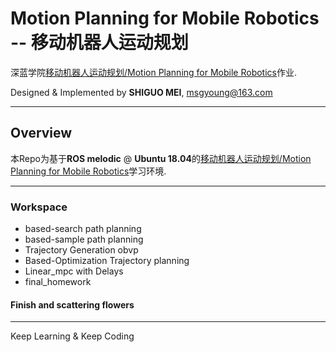 # Motion Planning for Mobile Robotics -- 移动机器人运动规划

深蓝学院[移动机器人运动规划/Motion Planning for Mobile Robotics](https://www.shenlanxueyuan.com/course/398)作业.

Designed & Implemented by **SHIGUO MEI**, msgyoung@163.com

---

## Overview

本Repo为基于**ROS melodic** @ **Ubuntu 18.04**的[移动机器人运动规划/Motion Planning for Mobile Robotics](https://www.shenlanxueyuan.com/course/324)学习环境. 

---

### Workspace

- based-search path planning
- based-sample path planning
- Trajectory Generation obvp
- Based-Optimization Trajectory planning
- Linear_mpc with Delays
- final_homework

#### Finish and scattering flowers

---

Keep Learning & Keep Coding

